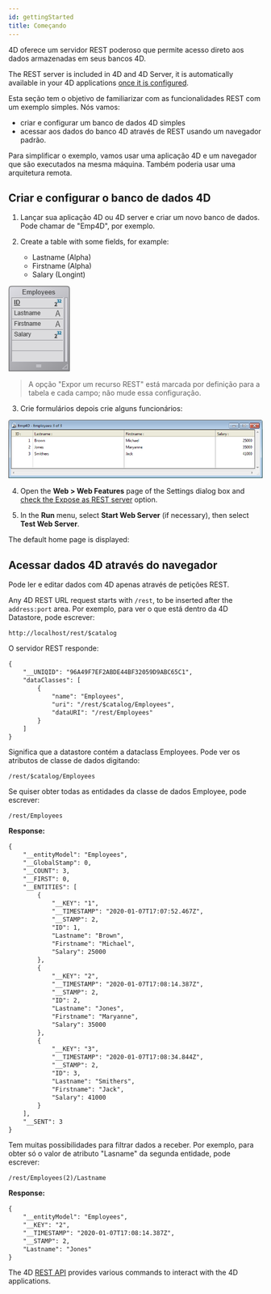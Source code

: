 ```yaml
---
id: gettingStarted
title: Começando
---
```


4D oferece um servidor REST poderoso que permite acesso direto aos dados armazenadas em seus bancos 4D.

The REST server is included in 4D and 4D Server, it is automatically available in your 4D applications [once it is configured](configuration.md).

Esta seção tem o objetivo de familiarizar com as funcionalidades REST com um exemplo simples. Nós vamos:

- criar e configurar um banco de dados 4D simples
- acessar aos dados do banco 4D através de REST usando um navegador padrão.

Para simplificar o exemplo, vamos usar uma aplicação 4D e um navegador que são executados na mesma máquina. Também poderia usar uma arquitetura remota.

## Criar e configurar o banco de dados 4D

1. Lançar sua aplicação 4D ou 4D server e criar um novo banco de dados. Pode chamar de "Emp4D", por exemplo.

2. Create a table with some fields, for example:
   - Lastname (Alpha)
   - Firstname (Alpha)
   - Salary (Longint)

![](../assets/en/REST/getstarted1.png)

> A opção "Expor um recurso REST" está marcada por definição para a tabela e cada campo; não mude essa configuração.

3. Crie formulários depois crie alguns funcionários:

![](../assets/en/REST/getstarted2.png)

4. Open the **Web > Web Features** page of the Settings dialog box and [check the Expose as REST server](configuration.md#starting-the-rest-server) option.

5. In the **Run** menu, select **Start Web Server** (if necessary), then select **Test Web Server**.

The default home page is displayed:

## Acessar dados 4D através do navegador

Pode ler e editar dados com 4D apenas através de petições REST.

Any 4D REST URL request starts with `/rest`, to be inserted after the `address:port` area. Por exemplo, para ver o que está dentro da 4D Datastore, pode escrever:

```
http://localhost/rest/$catalog
```

O servidor REST responde:

```
{
	"__UNIQID": "96A49F7EF2ABDE44BF32059D9ABC65C1",
	"dataClasses": [
		{
			"name": "Employees",
			"uri": "/rest/$catalog/Employees",
			"dataURI": "/rest/Employees"
		}
	]
}
```

Significa que a datastore contém a dataclass Employees. Pode ver os atributos de classe de dados digitando:

```
/rest/$catalog/Employees
```

Se quiser obter todas as entidades da classe de dados Employee, pode escrever:

```
/rest/Employees
```

**Response:**

```
{
	"__entityModel": "Employees",
	"__GlobalStamp": 0,
	"__COUNT": 3,
	"__FIRST": 0,
	"__ENTITIES": [
		{
			"__KEY": "1",
			"__TIMESTAMP": "2020-01-07T17:07:52.467Z",
			"__STAMP": 2,
			"ID": 1,
			"Lastname": "Brown",
			"Firstname": "Michael",
			"Salary": 25000
		},
		{
			"__KEY": "2",
			"__TIMESTAMP": "2020-01-07T17:08:14.387Z",
			"__STAMP": 2,
			"ID": 2,
			"Lastname": "Jones",
			"Firstname": "Maryanne",
			"Salary": 35000
		},
		{
			"__KEY": "3",
			"__TIMESTAMP": "2020-01-07T17:08:34.844Z",
			"__STAMP": 2,
			"ID": 3,
			"Lastname": "Smithers",
			"Firstname": "Jack",
			"Salary": 41000
		}
	],
	"__SENT": 3
}
```

Tem muitas possibilidades para filtrar dados a receber. Por exemplo, para obter só o valor de atributo "Lasname" da segunda entidade, pode escrever:

```
/rest/Employees(2)/Lastname
```

**Response:**

```
{
	"__entityModel": "Employees",
	"__KEY": "2",
	"__TIMESTAMP": "2020-01-07T17:08:14.387Z",
	"__STAMP": 2,
	"Lastname": "Jones"
}
```

The 4D [REST API](REST_requests.md) provides various commands to interact with the 4D applications.
